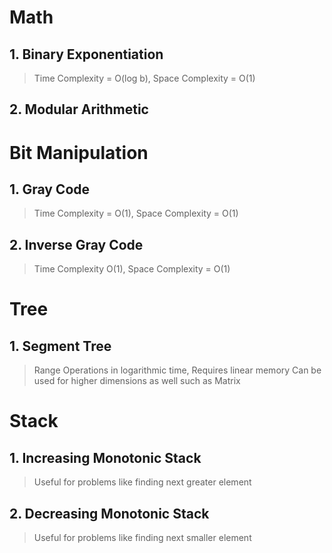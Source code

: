 # Math

## 1. Binary Exponentiation
> Time Complexity = O(log b), Space Complexity = O(1)

## 2. Modular Arithmetic

# Bit Manipulation

## 1. Gray Code
> Time Complexity = O(1), Space Complexity = O(1)

## 2. Inverse Gray Code
> Time Complexity O(1), Space Complexity = O(1)

# Tree

## 1. Segment Tree
> Range Operations in logarithmic time, Requires linear memory
> Can be used for higher dimensions as well such as Matrix

# Stack

## 1. Increasing Monotonic Stack
> Useful for problems like finding next greater element

## 2. Decreasing Monotonic Stack
> Useful for problems like finding next smaller element